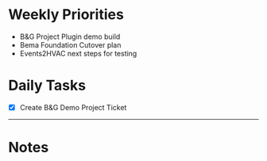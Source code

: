 # Weekly Priorities
- B&G Project Plugin demo build
- Bema Foundation Cutover plan
- Events2HVAC next steps for testing
# Daily Tasks
- [x] Create B&G Demo Project Ticket
---
# Notes
